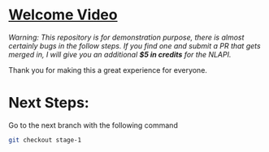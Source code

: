 # [Welcome Video](https://drive.google.com/drive/folders/1GG9upPj0mClIDieDM7kfk4eRVo1VBtps?usp=sharing)

*Warning: This repository is for demonstration purpose, there is almost certainly  bugs in the follow steps. If you find one and submit a PR that gets merged in, I will give you an additional **$5 in credits** for the NLAPI.*

Thank you for making this a great experience for everyone.


# Next Steps: 
Go to the next branch with the following command
```bash
git checkout stage-1
```